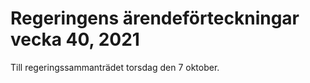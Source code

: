 # Regeringens ärendeförteckningar vecka 40, 2021

Till regeringssammanträdet torsdag den 7 oktober.

